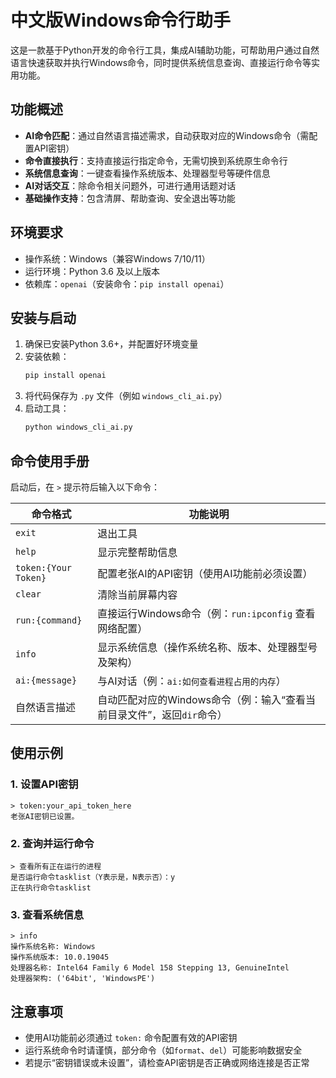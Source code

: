 # 中文版Windows命令行助手

这是一款基于Python开发的命令行工具，集成AI辅助功能，可帮助用户通过自然语言快速获取并执行Windows命令，同时提供系统信息查询、直接运行命令等实用功能。


## 功能概述

- **AI命令匹配**：通过自然语言描述需求，自动获取对应的Windows命令（需配置API密钥）
- **命令直接执行**：支持直接运行指定命令，无需切换到系统原生命令行
- **系统信息查询**：一键查看操作系统版本、处理器型号等硬件信息
- **AI对话交互**：除命令相关问题外，可进行通用话题对话
- **基础操作支持**：包含清屏、帮助查询、安全退出等功能


## 环境要求

- 操作系统：Windows（兼容Windows 7/10/11）
- 运行环境：Python 3.6 及以上版本
- 依赖库：`openai`（安装命令：`pip install openai`）


## 安装与启动

1. 确保已安装Python 3.6+，并配置好环境变量
2. 安装依赖：  
   ```bash
   pip install openai
   ```
3. 将代码保存为 `.py` 文件（例如 `windows_cli_ai.py`）
4. 启动工具：  
   ```bash
   python windows_cli_ai.py
   ```


## 命令使用手册

启动后，在 `>` 提示符后输入以下命令：

| 命令格式                | 功能说明                                                                 |
|-------------------------|--------------------------------------------------------------------------|
| `exit`                  | 退出工具                                                                 |
| `help`                  | 显示完整帮助信息                                                         |
| `token:{Your Token}`    | 配置老张AI的API密钥（使用AI功能前必须设置）                              |
| `clear`                 | 清除当前屏幕内容                                                         |
| `run:{command}`         | 直接运行Windows命令（例：`run:ipconfig` 查看网络配置）                   |
| `info`                  | 显示系统信息（操作系统名称、版本、处理器型号及架构）                     |
| `ai:{message}`          | 与AI对话（例：`ai:如何查看进程占用的内存`）                             |
| 自然语言描述            | 自动匹配对应的Windows命令（例：输入“查看当前目录文件”，返回`dir`命令）   |


## 使用示例

### 1. 设置API密钥
```
> token:your_api_token_here
老张AI密钥已设置。
```

### 2. 查询并运行命令
```
> 查看所有正在运行的进程
是否运行命令tasklist（Y表示是，N表示否）：y
正在执行命令tasklist
```

### 3. 查看系统信息
```
> info
操作系统名称: Windows
操作系统版本: 10.0.19045
处理器名称: Intel64 Family 6 Model 158 Stepping 13, GenuineIntel
处理器架构: ('64bit', 'WindowsPE')
```


## 注意事项

- 使用AI功能前必须通过 `token:` 命令配置有效的API密钥
- 运行系统命令时请谨慎，部分命令（如`format`、`del`）可能影响数据安全
- 若提示“密钥错误或未设置”，请检查API密钥是否正确或网络连接是否正常
